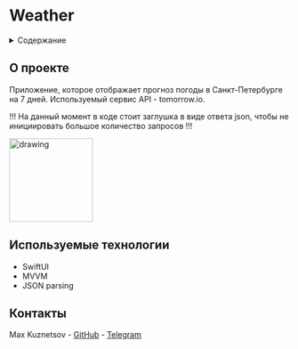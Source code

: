 # Weather

<div id="top"></div>

<details>
  <summary>Содержание</summary>
  <ol>
    <li>
      <a href="#о-проекте">О Проекте</a>
    </li>
    <li>
      <a href="#используемые-технологии">Используемые технологии</a>
    </li>
    <li>
      <a href="#контакты">Контакты</a>
    </li>
  </ol>
</details>


## О проекте

Приложение, которое отображает прогноз погоды в Санкт-Петербурге на 7 дней. Используемый сервис API - tomorrow.io.

!!! На данный момент в коде стоит заглушка в виде ответа json, чтобы не инициировать большое количество запросов !!!


<img src="https://user-images.githubusercontent.com/24461208/187283511-a29a095f-a344-4882-b383-f70e38159277.png" alt="drawing" width="150"/>

## Используемые технологии

* SwiftUI
* MVVM
* JSON parsing

## Контакты

Max Kuznetsov - [GitHub](https://github.com/Icerzack/) - [Telegram](https://t.me/maxalkuz/)
